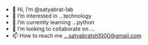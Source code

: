 - 👋 Hi, I’m @satyabrat-lab
- 👀 I’m interested in ...technology
- 🌱 I’m currently learning ...python
- 💞️ I’m looking to collaborate on ...
- 📫 How to reach me ...satyabratsh1000@gmail.com

<!---
satyabrat-lab/satyabrat-lab is a ✨ special ✨ repository because its `README.md` (this file) appears on your GitHub profile.
You can click the Preview link to take a look at your changes.
--->
